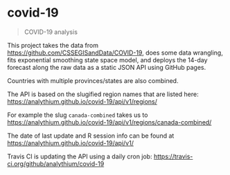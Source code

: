 # covid-19
> COVID-19 analysis

This project takes the data from https://github.com/CSSEGISandData/COVID-19,
does some data wrangling, fits exponential smoothing state space model,
and deploys the 14-day forecast along the raw data as a
static JSON API using GitHub pages.

Countries with multiple provinces/states are also combined.

The API is based on the slugified region names that are listed here:
https://analythium.github.io/covid-19/api/v1/regions/

For example the slug `canada-combined` takes us to
https://analythium.github.io/covid-19/api/v1/regions/canada-combined/

The date of last update and R session info can be found at
https://analythium.github.io/covid-19/api/v1/

Travis CI is updating the API using a daily cron job:
https://travis-ci.org/github/analythium/covid-19
